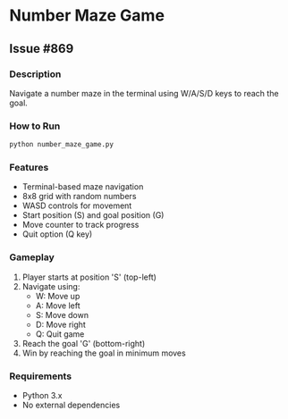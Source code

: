 # Number Maze Game

## Issue #869

### Description
Navigate a number maze in the terminal using W/A/S/D keys to reach the goal.

### How to Run
```bash
python number_maze_game.py
```

### Features
- Terminal-based maze navigation
- 8x8 grid with random numbers
- WASD controls for movement
- Start position (S) and goal position (G)
- Move counter to track progress
- Quit option (Q key)

### Gameplay
1. Player starts at position 'S' (top-left)
2. Navigate using:
   - W: Move up
   - A: Move left
   - S: Move down
   - D: Move right
   - Q: Quit game
3. Reach the goal 'G' (bottom-right)
4. Win by reaching the goal in minimum moves

### Requirements
- Python 3.x
- No external dependencies
